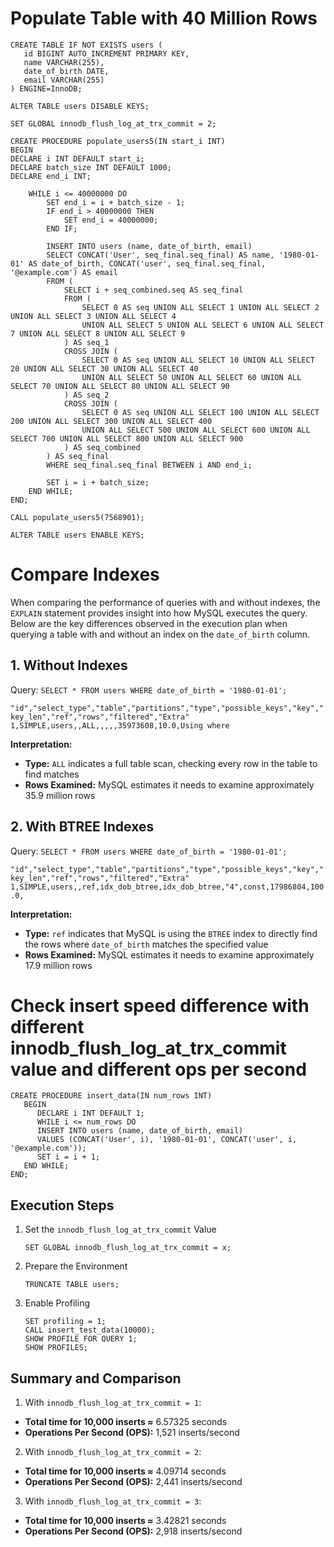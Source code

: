 # Populate Table with 40 Million Rows

```
CREATE TABLE IF NOT EXISTS users (
   id BIGINT AUTO_INCREMENT PRIMARY KEY,
   name VARCHAR(255),
   date_of_birth DATE,
   email VARCHAR(255)
) ENGINE=InnoDB;

ALTER TABLE users DISABLE KEYS;

SET GLOBAL innodb_flush_log_at_trx_commit = 2;

CREATE PROCEDURE populate_users5(IN start_i INT)
BEGIN
DECLARE i INT DEFAULT start_i;
DECLARE batch_size INT DEFAULT 1000;
DECLARE end_i INT;

    WHILE i <= 40000000 DO
        SET end_i = i + batch_size - 1;
        IF end_i > 40000000 THEN
            SET end_i = 40000000;
        END IF;
        
        INSERT INTO users (name, date_of_birth, email)
        SELECT CONCAT('User', seq_final.seq_final) AS name, '1980-01-01' AS date_of_birth, CONCAT('user', seq_final.seq_final, '@example.com') AS email
        FROM (
            SELECT i + seq_combined.seq AS seq_final
            FROM (
                SELECT 0 AS seq UNION ALL SELECT 1 UNION ALL SELECT 2 UNION ALL SELECT 3 UNION ALL SELECT 4 
                UNION ALL SELECT 5 UNION ALL SELECT 6 UNION ALL SELECT 7 UNION ALL SELECT 8 UNION ALL SELECT 9
            ) AS seq_1
            CROSS JOIN (
                SELECT 0 AS seq UNION ALL SELECT 10 UNION ALL SELECT 20 UNION ALL SELECT 30 UNION ALL SELECT 40 
                UNION ALL SELECT 50 UNION ALL SELECT 60 UNION ALL SELECT 70 UNION ALL SELECT 80 UNION ALL SELECT 90
            ) AS seq_2
            CROSS JOIN (
                SELECT 0 AS seq UNION ALL SELECT 100 UNION ALL SELECT 200 UNION ALL SELECT 300 UNION ALL SELECT 400 
                UNION ALL SELECT 500 UNION ALL SELECT 600 UNION ALL SELECT 700 UNION ALL SELECT 800 UNION ALL SELECT 900
            ) AS seq_combined
        ) AS seq_final
        WHERE seq_final.seq_final BETWEEN i AND end_i;

        SET i = i + batch_size;
    END WHILE;
END;

CALL populate_users5(7568901);

ALTER TABLE users ENABLE KEYS;
```
# Compare Indexes

When comparing the performance of queries with and without indexes, the `EXPLAIN` statement provides insight into how MySQL executes the query. Below are the key differences observed in the execution plan when querying a table with and without an index on the `date_of_birth` column.

## 1. Without Indexes

Query: `SELECT * FROM users WHERE date_of_birth = '1980-01-01';`

`"id","select_type","table","partitions","type","possible_keys","key","key_len","ref","rows","filtered","Extra"
1,SIMPLE,users,,ALL,,,,,35973608,10.0,Using where`

**Interpretation:**
- **Type:** `ALL` indicates a full table scan, checking every row in the table to find matches
- **Rows Examined:** MySQL estimates it needs to examine approximately 35.9 million rows

## 2. With BTREE Indexes

Query: `SELECT * FROM users WHERE date_of_birth = '1980-01-01';`

`"id","select_type","table","partitions","type","possible_keys","key","key_len","ref","rows","filtered","Extra"
1,SIMPLE,users,,ref,idx_dob_btree,idx_dob_btree,"4",const,17986804,100.0,`

**Interpretation:**
- **Type:** `ref` indicates that MySQL is using the `BTREE` index to directly find the rows where `date_of_birth` matches the specified value
- **Rows Examined:** MySQL estimates it needs to examine approximately 17.9 million rows

# Check insert speed difference with different innodb_flush_log_at_trx_commit value and different ops per second

```
CREATE PROCEDURE insert_data(IN num_rows INT)
   BEGIN
      DECLARE i INT DEFAULT 1;
      WHILE i <= num_rows DO
      INSERT INTO users (name, date_of_birth, email)
      VALUES (CONCAT('User', i), '1980-01-01', CONCAT('user', i, '@example.com'));
      SET i = i + 1;
   END WHILE;
END;
```

## Execution Steps

1. Set the `innodb_flush_log_at_trx_commit` Value

   `SET GLOBAL innodb_flush_log_at_trx_commit = x;`

2. Prepare the Environment

   `TRUNCATE TABLE users;`

3. Enable Profiling

   ```
   SET profiling = 1;
   CALL insert_test_data(10000);
   SHOW PROFILE FOR QUERY 1;
   SHOW PROFILES;
   ```

## Summary and Comparison

1. With `innodb_flush_log_at_trx_commit = 1`:

- **Total time for 10,000 inserts ≈** 6.57325 seconds
- **Operations Per Second (OPS):** 1,521 inserts/second

2. With `innodb_flush_log_at_trx_commit = 2`:

- **Total time for 10,000 inserts ≈** 4.09714 seconds
- **Operations Per Second (OPS):** 2,441 inserts/second

3. With `innodb_flush_log_at_trx_commit = 3`:

- **Total time for 10,000 inserts ≈** 3.42821 seconds
- **Operations Per Second (OPS):** 2,918 inserts/second
